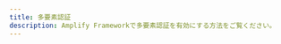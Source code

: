 ```yaml
---
title: 多要素認証
description: Amplify Frameworkで多要素認証を有効にする方法をご覧ください。
---
```


<inline-fragment platform="js" src="~/lib/auth/fragments/js/mfa.md"></inline-fragment>